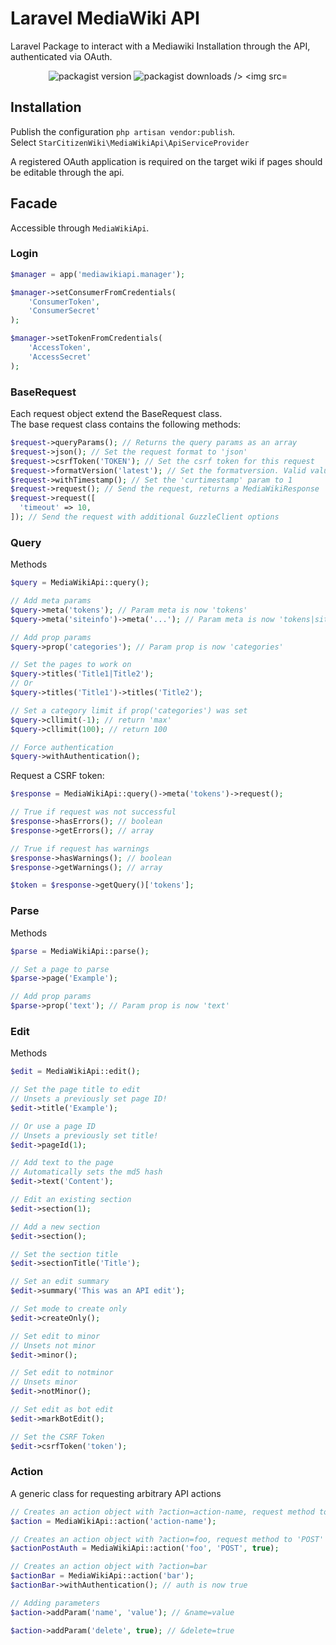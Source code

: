 # Laravel MediaWiki API
Laravel Package to interact with a Mediawiki Installation through the API, authenticated via OAuth.

<p align="center">
    <img src="https://img.shields.io/packagist/v/starcitizenwiki/mediawikiapi" alt="packagist version" />
    <img src="https://img.shields.io/packagist/dt/starcitizenwiki/mediawikiapi" alt="packagist downloads />
    <img src="https://img.shields.io/packagist/php-v/starcitizenwiki/mediawikiapi" alt="php min version" />
</p>

## Installation
Publish the configuration `php artisan vendor:publish`.  
Select `StarCitizenWiki\MediaWikiApi\ApiServiceProvider`

A registered OAuth application is required on the target wiki if pages should be editable through the api.

## Facade
Accessible through `MediaWikiApi`.

### Login
```php
$manager = app('mediawikiapi.manager');

$manager->setConsumerFromCredentials(
    'ConsumerToken',
    'ConsumerSecret'
);

$manager->setTokenFromCredentials(
    'AccessToken',
    'AccessSecret'
);
```

### BaseRequest
Each request object extend the BaseRequest class.  
The base request class contains the following methods:
```php
$request->queryParams(); // Returns the query params as an array
$request->json(); // Set the request format to 'json'
$request->csrfToken('TOKEN'); // Set the csrf token for this request
$request->formatVersion('latest'); // Set the formatversion. Valid values are 1, 2, 'latest'
$request->withTimestamp(); // Set the 'curtimestamp' param to 1
$request->request(); // Send the request, returns a MediaWikiResponse
$request->request([ 
  'timeout' => 10,
]); // Send the request with additional GuzzleClient options
```

### Query
Methods
```php
$query = MediaWikiApi::query();

// Add meta params
$query->meta('tokens'); // Param meta is now 'tokens'
$query->meta('siteinfo')->meta('...'); // Param meta is now 'tokens|siteinfo|...'

// Add prop params
$query->prop('categories'); // Param prop is now 'categories'

// Set the pages to work on
$query->titles('Title1|Title2');
// Or
$query->titles('Title1')->titles('Title2');

// Set a category limit if prop('categories') was set
$query->cllimit(-1); // return 'max'
$query->cllimit(100); // return 100

// Force authentication
$query->withAuthentication();
```

Request a CSRF token:
```php
$response = MediaWikiApi::query()->meta('tokens')->request();

// True if request was not successful
$response->hasErrors(); // boolean
$response->getErrors(); // array

// True if request has warnings
$response->hasWarnings(); // boolean
$response->getWarnings(); // array

$token = $response->getQuery()['tokens'];
```

### Parse
Methods
```php
$parse = MediaWikiApi::parse();

// Set a page to parse
$parse->page('Example');

// Add prop params
$parse->prop('text'); // Param prop is now 'text'
```

### Edit
Methods
```php
$edit = MediaWikiApi::edit();

// Set the page title to edit
// Unsets a previously set page ID!
$edit->title('Example');

// Or use a page ID
// Unsets a previously set title!
$edit->pageId(1);

// Add text to the page
// Automatically sets the md5 hash
$edit->text('Content');

// Edit an existing section
$edit->section(1);

// Add a new section
$edit->section();

// Set the section title
$edit->sectionTitle('Title');

// Set an edit summary
$edit->summary('This was an API edit');

// Set mode to create only
$edit->createOnly();

// Set edit to minor
// Unsets not minor
$edit->minor();

// Set edit to notminor
// Unsets minor
$edit->notMinor();

// Set edit as bot edit
$edit->markBotEdit();

// Set the CSRF Token
$edit->csrfToken('token');
```

### Action
A generic class for requesting arbitrary API actions

```php
// Creates an action object with ?action=action-name, request method to 'GET' and auth to false
$action = MediaWikiApi::action('action-name');

// Creates an action object with ?action=foo, request method to 'POST' and auth to true
$actionPostAuth = MediaWikiApi::action('foo', 'POST', true);

// Creates an action object with ?action=bar
$actionBar = MediaWikiApi::action('bar');
$actionBar->withAuthentication(); // auth is now true

// Adding parameters
$action->addParam('name', 'value'); // &name=value

$action->addParam('delete', true); // &delete=true
```
